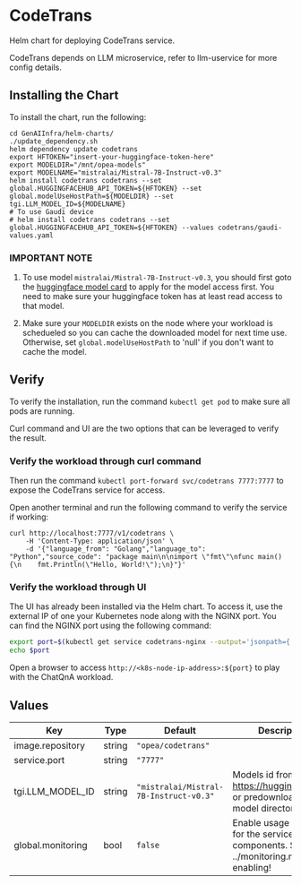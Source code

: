 # CodeTrans

Helm chart for deploying CodeTrans service.

CodeTrans depends on LLM microservice, refer to llm-uservice for more config details.

## Installing the Chart

To install the chart, run the following:

```console
cd GenAIInfra/helm-charts/
./update_dependency.sh
helm dependency update codetrans
export HFTOKEN="insert-your-huggingface-token-here"
export MODELDIR="/mnt/opea-models"
export MODELNAME="mistralai/Mistral-7B-Instruct-v0.3"
helm install codetrans codetrans --set global.HUGGINGFACEHUB_API_TOKEN=${HFTOKEN} --set global.modelUseHostPath=${MODELDIR} --set tgi.LLM_MODEL_ID=${MODELNAME}
# To use Gaudi device
# helm install codetrans codetrans --set global.HUGGINGFACEHUB_API_TOKEN=${HFTOKEN} --values codetrans/gaudi-values.yaml
```

### IMPORTANT NOTE

1. To use model `mistralai/Mistral-7B-Instruct-v0.3`, you should first goto the [huggingface model card](https://huggingface.co/mistralai/Mistral-7B-Instruct-v0.3) to apply for the model access first. You need to make sure your huggingface token has at least read access to that model.

2. Make sure your `MODELDIR` exists on the node where your workload is schedueled so you can cache the downloaded model for next time use. Otherwise, set `global.modelUseHostPath` to 'null' if you don't want to cache the model.

## Verify

To verify the installation, run the command `kubectl get pod` to make sure all pods are running.

Curl command and UI are the two options that can be leveraged to verify the result.

### Verify the workload through curl command

Then run the command `kubectl port-forward svc/codetrans 7777:7777` to expose the CodeTrans service for access.

Open another terminal and run the following command to verify the service if working:

```console
curl http://localhost:7777/v1/codetrans \
    -H 'Content-Type: application/json' \
    -d '{"language_from": "Golang","language_to": "Python","source_code": "package main\n\nimport \"fmt\"\nfunc main() {\n    fmt.Println(\"Hello, World!\");\n}"}'
```

### Verify the workload through UI

The UI has already been installed via the Helm chart. To access it, use the external IP of one your Kubernetes node along with the NGINX port. You can find the NGINX port using the following command:

```bash
export port=$(kubectl get service codetrans-nginx --output='jsonpath={.spec.ports[0].nodePort}')
echo $port
```

Open a browser to access `http://<k8s-node-ip-address>:${port}` to play with the ChatQnA workload.

## Values

| Key               | Type   | Default                                | Description                                                                            |
| ----------------- | ------ | -------------------------------------- | -------------------------------------------------------------------------------------- |
| image.repository  | string | `"opea/codetrans"`                     |                                                                                        |
| service.port      | string | `"7777"`                               |                                                                                        |
| tgi.LLM_MODEL_ID  | string | `"mistralai/Mistral-7B-Instruct-v0.3"` | Models id from https://huggingface.co/, or predownloaded model directory               |
| global.monitoring | bool   | `false`                                | Enable usage metrics for the service components. See ../monitoring.md before enabling! |

